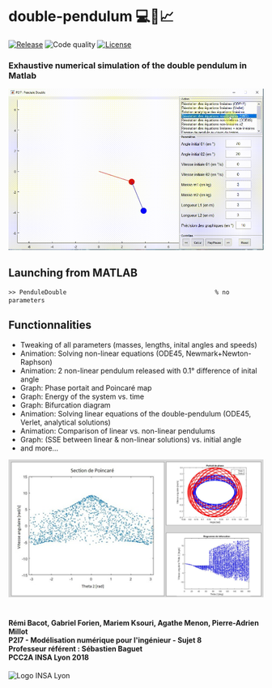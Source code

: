 # double-pendulum :computer::triangular_ruler::chart_with_upwards_trend:
[![Release](https://img.shields.io/github/release/gforien/double-pendulum.svg)](https://github.com/gforien/double-pendulum/releases)
![Code quality](https://img.shields.io/badge/MATLAB%20analyzer-0%20messages-brightgreen.svg)
[![License](https://img.shields.io/badge/License-MIT-blue.svg)](https://github.com/gforien/double-pendulum/blob/master/LICENSE)
### Exhaustive numerical simulation of the double pendulum in Matlab

![Screenshot](screenshot.gif)

## Launching from MATLAB
```
>> PenduleDouble                                         % no parameters
```

## Functionnalities
- Tweaking of all parameters (masses, lengths, inital angles and speeds)
- Animation: Solving non-linear equations (ODE45, Newmark+Newton-Raphson)
- Animation: 2 non-linear pendulum released with 0.1° difference of inital angle
- Graph: Phase portait and Poincaré map
- Graph: Energy of the system vs. time
- Graph: Bifurcation diagram
- Animation: Solving linear equations of the double-pendulum (ODE45, Verlet, analytical solutions)
- Animation: Comparison of linear vs. non-linear pendulums
- Graph: (SSE between linear & non-linear solutions) vs. initial angle
- and more...

![Graphs](graphs.png)

#
#### Rémi Bacot, Gabriel Forien, Mariem Ksouri, Agathe Menon, Pierre-Adrien Millot <br/>P2I7 - Modélisation numérique pour l'ingénieur - Sujet 8 <br/>Professeur référent : Sébastien Baguet<br />PCC2A INSA Lyon 2018
![Logo INSA Lyon](https://upload.wikimedia.org/wikipedia/commons/b/b9/Logo_INSA_Lyon_%282014%29.svg)
